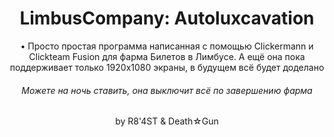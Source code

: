 <div align="center">
  
# LimbusCompany: Autoluxcavation
• Просто простая программа написанная с помощью Clickermann и Clickteam Fusion для фарма Билетов в Лимбусе. А ещё она пока поддерживает только 1920x1080 экраны, в будущем всё будет доделано
###### Можете на ночь ставить, она выключит всё по завершению фарма


by R8'4ST & Death☆Gun
